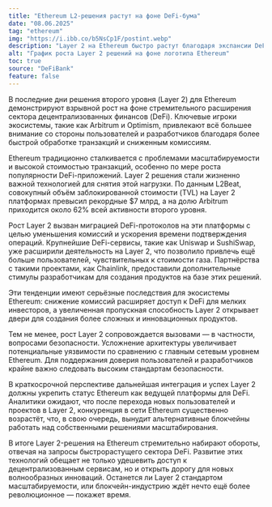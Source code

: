 ```yaml
---
title: "Ethereum L2-решения растут на фоне DeFi-бума"
date: "08.06.2025"
tag: "ethereum"
img: "https://i.ibb.co/b5NsCp1F/postint.webp"
description: "Layer 2 на Ethereum быстро растут благодаря экспансии DeFi-протоколов."
alt: "График роста Layer 2 решений на фоне логотипа Ethereum"
toc: true
source: "DeFiBank"
feature: false
---
```


В последние дни решения второго уровня (Layer 2) для Ethereum демонстрируют взрывной рост на фоне стремительного расширения сектора децентрализованных финансов (DeFi). Ключевые игроки экосистемы, такие как Arbitrum и Optimism, привлекают всё большее внимание со стороны пользователей и разработчиков благодаря более быстрой обработке транзакций и сниженным комиссиям.

Ethereum традиционно сталкивается с проблемами масштабируемости и высокой стоимостью транзакций, особенно по мере роста популярности DeFi-приложений. Layer 2 решения стали жизненно важной технологией для снятия этой нагрузки. По данным L2Beat, совокупный объём заблокированной стоимости (TVL) на Layer 2 платформах превысил рекордные $7 млрд, а на долю Arbitrum приходится около 62% всей активности второго уровня.

Рост Layer 2 вызван миграцией DeFi-протоколов на эти платформы с целью уменьшения комиссий и ускорения времени подтверждения операций. Крупнейшие DeFi-сервисы, такие как Uniswap и SushiSwap, уже расширили деятельность на Layer 2, что позволило привлечь ещё больше пользователей, чувствительных к стоимости газа. Партнёрства с такими проектами, как Chainlink, предоставили дополнительные стимулы разработчикам для создания продуктов на базе этих решений.

Эти тенденции имеют серьёзные последствия для экосистемы Ethereum: снижение комиссий расширяет доступ к DeFi для мелких инвесторов, а увеличенная пропускная способность Layer 2 открывает двери для создания более сложных и инновационных продуктов.

Тем не менее, рост Layer 2 сопровождается вызовами — в частности, вопросами безопасности. Усложнение архитектуры увеличивает потенциальные уязвимости по сравнению с главным сетевым уровнем Ethereum. Для поддержания доверия пользователей и разработчиков крайне важно следовать высоким стандартам безопасности.

В краткосрочной перспективе дальнейшая интеграция и успех Layer 2 должны укрепить статус Ethereum как ведущей платформы для DeFi. Аналитики ожидают, что после перехода новых пользователей и проектов в Layer 2, конкуренция в сети Ethereum существенно возрастёт, что, в свою очередь, вынудит альтернативные блокчейны работать над собственными решениями масштабирования.

В итоге Layer 2-решения на Ethereum стремительно набирают обороты, отвечая на запросы быстрорастущего сектора DeFi. Развитие этих технологий обещает не только удешевить доступ к децентрализованным сервисам, но и открыть дорогу для новых волнообразных инноваций. Останется ли Layer 2 стандартом масштабируемости, или блокчейн-индустрию ждёт нечто ещё более революционное — покажет время.